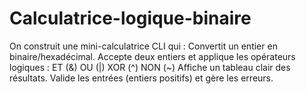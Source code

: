 # Calculatrice-logique-binaire
On construit une mini-calculatrice CLI qui :
Convertit un entier en binaire/hexadécimal.
Accepte deux entiers et applique les opérateurs logiques :
ET (&)
OU (|)
XOR (^)
NON (~)
Affiche un tableau clair des résultats.
Valide les entrées (entiers positifs) et gère les erreurs.

